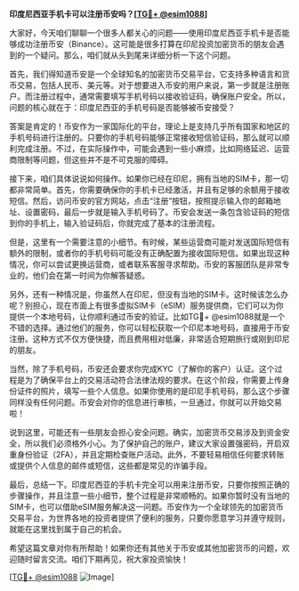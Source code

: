 **印度尼西亚手机卡可以注册币安吗？[[TG💪+ @esim1088](https://t.me/s/esim1088)]**

大家好，今天咱们聊聊一个很多人都关心的问题——使用印度尼西亚手机卡是否能够成功注册币安（Binance）。这可能是很多打算在印尼投资加密货币的朋友会遇到的一个疑问。那么，咱们就从头到尾来详细分析一下这个问题。

首先，我们得知道币安是一个全球知名的加密货币交易平台，它支持多种语言和货币交易，包括人民币、美元等。对于想要进入币安的用户来说，第一步就是注册账户。而注册过程中，通常需要填写手机号码以接收验证码，确保账户安全。所以，问题的核心就在于：印度尼西亚的手机号码是否能够被币安接受？

答案是肯定的！币安作为一家国际化的平台，理论上是支持几乎所有国家和地区的手机号码进行注册的。只要你的手机号码能够正常接收短信验证码，那么就可以顺利完成注册。不过，在实际操作中，可能会遇到一些小麻烦，比如网络延迟、运营商限制等问题，但这些并不是不可克服的障碍。

接下来，咱们具体说说如何操作。如果你已经在印尼，拥有当地的SIM卡，那一切都非常简单。首先，你需要确保你的手机卡已经激活，并且有足够的余额用于接收短信。然后，访问币安的官方网站，点击“注册”按钮，按照提示输入你的邮箱地址、设置密码，最后一步就是输入手机号码了。币安会发送一条包含验证码的短信到你的手机上，输入验证码后，你就完成了基本的注册流程。

但是，这里有一个需要注意的小细节。有时候，某些运营商可能对发送国际短信有额外的限制，或者你的手机号码可能没有正确配置为接收国际短信。如果出现这种情况，你可以尝试更换运营商，或者联系客服寻求帮助。币安的客服团队是非常专业的，他们会在第一时间为你解答疑惑。

另外，还有一种情况是，你虽然人在印尼，但没有当地的SIM卡。这时候该怎么办呢？别担心，现在市面上有很多虚拟SIM卡（eSIM）服务提供商，它们可以为你提供一个本地号码，让你顺利通过币安的验证。比如TG💪+ @esim1088就是一个不错的选择。通过他们的服务，你可以轻松获取一个印尼本地号码，直接用于币安注册。这种方式不仅方便快捷，而且费用相对低廉，非常适合短期旅行或刚到印尼的朋友。

当然，除了手机号码，币安还会要求你完成KYC（了解你的客户）认证。这个过程是为了确保平台上的交易活动符合法律法规的要求。在这个阶段，你需要上传身份证件的照片，填写一些个人信息。如果你使用的是印尼手机号码，那么这个步骤同样没有任何问题。币安会对你的信息进行审核，一旦通过，你就可以开始交易啦！

说到这里，可能还有一些朋友会担心安全问题。确实，加密货币交易涉及到资金安全，所以我们必须格外小心。为了保护自己的账户，建议大家设置强密码，开启双重身份验证（2FA），并且定期检查账户活动。此外，不要轻易相信任何要求转账或提供个人信息的邮件或短信，这些都是常见的诈骗手段。

最后，总结一下。印度尼西亚的手机卡完全可以用来注册币安，只要你按照正确的步骤操作，并且注意一些小细节，整个过程是非常顺畅的。如果你暂时没有当地的SIM卡，也可以借助eSIM服务解决这一问题。币安作为一个全球领先的加密货币交易平台，为世界各地的投资者提供了便利的服务，只要你愿意学习并遵守规则，就能在这里找到属于自己的机会。

希望这篇文章对你有所帮助！如果你还有其他关于币安或其他加密货币的问题，欢迎随时留言交流。咱们下期再见，祝大家投资愉快！

[[TG💪+ @esim1088](https://t.me/s/esim1088) ![Image](https://i.postimg.cc/4NQfJmqS/Snipaste-2025-05-13-00-14-12.png)]